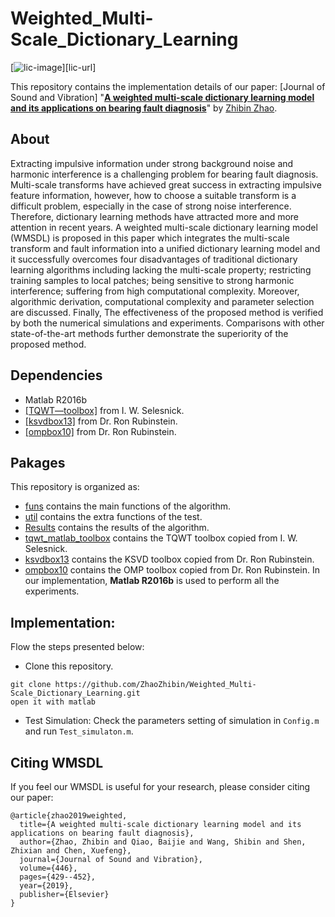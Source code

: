 # Weighted_Multi-Scale_Dictionary_Learning

[![lic-image]][lic-url]

This repository contains the implementation details of our paper: [Journal of Sound and Vibration]
"[**A weighted multi-scale dictionary learning model and its applications on bearing fault diagnosis**](https://www.sciencedirect.com/science/article/abs/pii/S0022460X19300586)" 
by [Zhibin Zhao](https://zhaozhibin.github.io/). 


## About
Extracting impulsive information under strong background noise and harmonic interference
is a challenging problem for bearing fault diagnosis. Multi-scale transforms have achieved
great success in extracting impulsive feature information, however, how to choose a suitable
transform is a difficult problem, especially in the case of strong noise interference. Therefore,
dictionary learning methods have attracted more and more attention in recent years.
A weighted multi-scale dictionary learning model (WMSDL) is proposed in this paper which
integrates the multi-scale transform and fault information into a unified dictionary learning
model and it successfully overcomes four disadvantages of traditional dictionary learning
algorithms including lacking the multi-scale property; restricting training samples to
local patches; being sensitive to strong harmonic interference; suffering from high computational
complexity. Moreover, algorithmic derivation, computational complexity and parameter
selection are discussed. Finally, The effectiveness of the proposed method is verified by
both the numerical simulations and experiments. Comparisons with other state-of-the-art
methods further demonstrate the superiority of the proposed method.


## Dependencies
- Matlab R2016b
- [[TQWT—toolbox]](http://eeweb.poly.edu/iselesni/TQWT/index.html) from I. W. Selesnick. 
- [[ksvdbox13]](http://www.cs.technion.ac.il/~ronrubin/software.html) from Dr. Ron Rubinstein. 
- [[ompbox10]](http://www.cs.technion.ac.il/~ronrubin/software.html) from Dr. Ron Rubinstein. 

## Pakages

This repository is organized as:
- [funs](https://github.com/ZhaoZhibin/Weighted_Multi-Scale_Dictionary_Learning/tree/master/funs) contains the main functions of the algorithm.
- [util](https://github.com/ZhaoZhibin/Weighted_Multi-Scale_Dictionary_Learning/tree/master/util) contains the extra functions of the test.
- [Results](https://github.com/ZhaoZhibin/Weighted_Multi-Scale_Dictionary_Learning/tree/master/Results) contains the results of the algorithm.
- [tqwt_matlab_toolbox](https://github.com/ZhaoZhibin/Weighted_Multi-Scale_Dictionary_Learning/tree/master/tqwt_matlab_toolbox) contains the TQWT toolbox copied from I. W. Selesnick.
- [ksvdbox13](https://github.com/ZhaoZhibin/Weighted_Multi-Scale_Dictionary_Learning/tree/master/ksvdbox13) contains the KSVD toolbox copied from Dr. Ron Rubinstein.
- [ompbox10](https://github.com/ZhaoZhibin/Weighted_Multi-Scale_Dictionary_Learning/tree/master/ompbox10) contains the OMP toolbox copied from Dr. Ron Rubinstein.
In our implementation, **Matlab R2016b** is used to perform all the experiments.

## Implementation:
Flow the steps presented below:
-  Clone this repository.
```
git clone https://github.com/ZhaoZhibin/Weighted_Multi-Scale_Dictionary_Learning.git
open it with matlab
```
-  Test Simulation: Check the parameters setting of simulation in `Config.m` and run `Test_simulaton.m`. 


## Citing WMSDL
If you feel our WMSDL is useful for your research, please consider citing our paper: 

```
@article{zhao2019weighted,
  title={A weighted multi-scale dictionary learning model and its applications on bearing fault diagnosis},
  author={Zhao, Zhibin and Qiao, Baijie and Wang, Shibin and Shen, Zhixian and Chen, Xuefeng},
  journal={Journal of Sound and Vibration},
  volume={446},
  pages={429--452},
  year={2019},
  publisher={Elsevier}
}
```

[lic-image]: https://img.shields.io/aur/license/pac.svg
